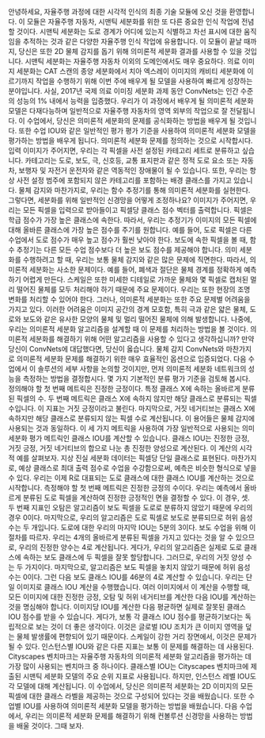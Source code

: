 안녕하세요, 자율주행 과정에 대한 시각적 인식의 최종 기술 모듈에 오신 것을 환영합니다. 이 모듈은 자율주행 자동차, 시맨틱 세분화를 위한 또 다른 중요한 인식 작업에 전념할 것이다. 시맨틱 세분화는 도로 경계가 어디에 있는지 식별하고 차선 표시에 대한 움직임을 추적하는 것과 같은 다양한 자율주행 인식 작업에 유용합니다. 이 모듈이 끝날 때까지, 당신은 또한 2D 물체 감지를 돕기 위해 의미론적 세분화 결과를 사용할 수 있을 것입니다. 시맨틱 세분화는 자율주행 자동차 이외의 도메인에서도 매우 중요하다. 의료 이미지 세분화는 CAT 스캔의 종양 세분화에서 치아 엑스레이 이미지의 캐비티 세분화에 이르기까지 작업을 수행하기 위해 이번 주에 배우게 될 모델을 사용하여 빠르게 성장하는 분야입니다. 사실, 2017년 국제 의료 이미징 세분화 과제 동안 ConvNets는 인간 수준의 성능의 1% 내에서 능력을 입증했다. 우리가 이 과정에서 배우게 될 의미론적 세분화 모델은 다재다능하며 일반적으로 자율주행 자동차의 영역 외부의 작업으로 잘 전달됩니다. 이 수업에서, 당신은 의미론적 세분화의 문제를 공식화하는 방법을 배우게 될 것입니다. 또한 수업 IOU와 같은 일반적인 평가 평가 기준을 사용하여 의미론적 세분화 모델을 평가하는 방법을 배우게 됩니다. 의미론적 세분화 문제를 정의하는 것으로 시작합시다. 입력 이미지가 주어지면, 우리는 각 픽셀을 사전 설정된 카테고리 세트로 분류하고 싶습니다. 카테고리는 도로, 보도, 극, 신호등, 교통 표지판과 같은 정적 도로 요소 또는 자동차, 보행자 및 자전거 운전자와 같은 역동적인 장애물이 될 수 있습니다. 또한, 우리는 항상 사전 설정 범주에 포함되지 않은 카테고리를 포함하는 배경 클래스를 가지고 있습니다. 물체 감지와 마찬가지로, 우리는 함수 추정기를 통해 의미론적 세분화를 실현한다. 그렇다면, 세분화를 위해 일반적인 신경망을 어떻게 조정하나요? 이미지가 주어지면, 우리는 모든 픽셀을 입력으로 받아들이고 픽셀당 클래스 점수 벡터를 출력합니다. 픽셀은 학급 점수가 가장 높은 클래스에 속한다. 따라서, 우리는 추정기가 이미지의 모든 픽셀에 대해 올바른 클래스에 가장 높은 점수를 주기를 원합니다. 예를 들어, 도로 픽셀은 다른 수업에서 도로 점수가 매우 높고 점수가 훨씬 낮아야 한다. 보도에 속한 픽셀을 볼 때, 함수 추정기는 다른 모든 수업 점수보다 더 높은 보도 점수를 제공해야 합니다. 의미 세분화를 수행하려고 할 때, 우리는 보통 물체 감지와 같은 많은 문제에 직면한다. 따라서, 의미론적 세분화는 사소한 문제이다. 예를 들어, 폐색과 절단은 물체 경계를 정확하게 예측하기 어렵게 만든다. 스케일은 또한 미세한 디테일로 가까운 물체와 몇 픽셀로 캡처된 멀리 떨어진 물체를 모두 처리해야 하기 때문에 주요 문제이다. 우리는 또한 현장의 조명 변화를 처리할 수 있어야 한다. 그러나, 의미론적 세분화는 또한 주요 문제별 어려움을 가지고 있다. 이러한 어려움은 이미지 공간의 경계 모호함, 특히 극과 같은 얇은 물체, 도로와 보도와 같은 유사한 모양의 물체 및 멀리 떨어진 물체에 의해 발생합니다. 나중에, 우리는 의미론적 세분화 알고리즘을 설계할 때 이 문제를 처리하는 방법을 볼 것이다. 의미론적 세분화를 해결하기 위해 어떤 알고리즘을 사용할 수 있다고 생각하십니까? 만약 당신이 ConvNets에 대답했다면, 당신이 옳습니다. 물체 감지 ConvNets와 마찬가지로 의미론적 세분화 문제를 해결하기 위한 매우 효율적인 옵션으로 입증되었다. 다음 수업에서 이 솔루션의 세부 사항을 논의할 것이지만, 먼저 의미론적 세분화 네트워크의 성능을 측정하는 방법을 결정합시다. 몇 가지 기본적인 분류 평가 기준을 검토해 봅시다. 정의해야 할 첫 번째 메트릭은 진정한 긍정이다. 특정 클래스 X에 속하는 올바르게 분류된 픽셀의 수. 두 번째 메트릭은 클래스 X에 속하지 않지만 해당 클래스로 분류되는 픽셀 수입니다. 이 지표는 거짓 긍정이라고 불린다. 마지막으로, 거짓 네거티브는 클래스 X에 속하지만 해당 클래스로 분류되지 않는 픽셀 수로 계산됩니다. 이 용어들은 물체 감지에 사용되는 것과 동일하다. 이 세 가지 메트릭을 사용하여 가장 일반적으로 사용되는 의미 세분화 평가 메트릭인 클래스 IOU를 계산할 수 있습니다. 클래스 IOU는 진정한 긍정, 거짓 긍정, 거짓 네거티브의 합으로 나눈 총 진정한 양성으로 계산된다. 이 계산의 시각적 예를 살펴보자. 지상 진실 세분화 데이터는 픽셀당 단일 클래스로 표현된다. 마찬가지로, 예상 클래스로 최대 출력 점수로 수업을 수강함으로써, 예측은 비슷한 형식으로 넣을 수 있다. 우리는 이제 R로 대표되는 도로 클래스에 대한 클래스 IOU를 계산하는 것으로 시작합니다. 측정해야 할 첫 번째 메트릭은 진정한 긍정의 수이다. 우리는 예측에서 올바르게 분류된 도로 픽셀을 계산하여 진정한 긍정적인 면을 결정할 수 있다. 이 경우, 셋. 두 번째 지표인 오탐은 알고리즘이 보도 픽셀을 도로로 분류하지 않았기 때문에 우리의 경우 0이다. 마지막으로, 우리의 알고리즘은 도로 픽셀로 보도로 분류되므로 허위 음성 수는 두 개입니다. 도로에 대한 우리의 마지막 IOU는 5분의 3이다. 보도 수업을 위해 이 절차를 따르자. 우리는 4개의 올바르게 분류된 픽셀을 가지고 있다는 것을 알 수 있으므로, 우리의 진정한 양수는 4로 계산됩니다. 게다가, 우리의 알고리즘은 실제로 도로 클래스에 속하는 보도 클래스에 두 픽셀을 잘못 할당합니다. 그러므로, 우리의 거짓 양성 수는 두 가지이다. 마지막으로, 알고리즘은 보도 픽셀을 놓치지 않았기 때문에 허위 음성 수는 0이다. 그런 다음 보도 클래스 IOU를 46분의 4로 계산할 수 있습니다. 우리는 단일 이미지로 클래스 IOU 계산을 수행했습니다. 여러 이미지에서 이 계산을 수행할 때, 모든 이미지에 대한 진정한 긍정, 오탐 및 허위 네거티브를 계산한 다음 IOU를 계산하는 것을 명심해야 합니다. 이미지당 IOU를 계산한 다음 평균하면 실제로 잘못된 클래스 IOU 점수를 받을 수 있습니다. 게다가, 보통 각 클래스 IOU 점수를 평균하기보다는 독립적으로 보는 것이 더 좋은 생각이다. 이것은 글로벌 IOU 조치가 큰 이미지 영역을 덮는 물체 발생률에 편향되어 있기 때문이다. 스케일이 강한 거리 장면에서, 이것은 문제가 될 수 있다. 인스턴스별 IOU와 같은 다른 지표는 보통 이 문제를 해결하는 데 사용된다. Cityscapes 벤치마크는 자율주행 자동차의 의미론적 세분화 알고리즘을 평가하는 데 가장 많이 사용되는 벤치마크 중 하나이다. 클래스별 IOU는 Cityscapes 벤치마크에 제출된 시맨틱 세분화 모델의 주요 순위 지표로 사용됩니다. 하지만, 인스턴스 레벨 IOU도 각 모델에 대해 계산됩니다. 이 수업에서, 당신은 의미론적 세분화는 2D 이미지의 모든 픽셀에 대한 클래스 라벨을 제공하는 것으로 구성되어 있다는 것을 배웠습니다. 또한 수업별 IOU를 사용하여 의미론적 세분화 모델을 평가하는 방법을 배웠습니다. 다음 수업에서, 우리는 의미론적 세분화 문제를 해결하기 위해 컨볼루션 신경망을 사용하는 방법을 배울 것이다. 그때 보자.